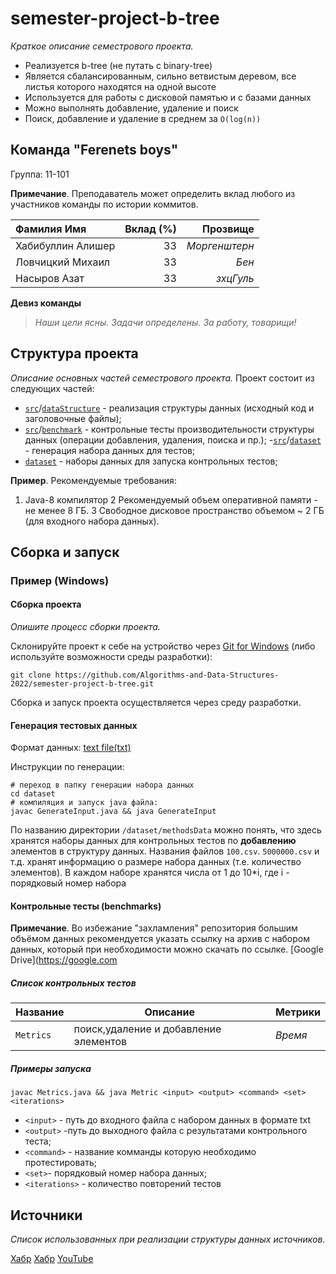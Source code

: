 # semester-project-b-tree

_Краткое описание семестрового проекта._

- Реализуется b-tree (не путать с binary-tree)
- Является сбалансированным, сильно ветвистым деревом, все листья которого находятся на одной высоте
- Используется для работы с дисковой памятью и с базами данных
- Можно выполнять добавление, удаление и поиск
- Поиск, добавление и удаление в среднем за `O(log(n))`

## Команда "Ferenets boys"

Группа: 11-101

**Примечание**. Преподаватель может определить вклад любого из участников команды по истории коммитов.

| Фамилия Имя         | Вклад (%) | Прозвище              |
| :---                |   ---:    |  ---:                 |
| Хабибуллин Алишер   | 33        |  _Моргенштерн_        |
| Ловчицкий Михаил    | 33        |  _Бен_                |
| Насыров Азат        | 33        |  _зхцГуль_            |

**Девиз команды**
> _Наши цели ясны. Задачи определены. За работу, товарищи!_
## Структура проекта

_Описание основных частей семестрового проекта._
 Проект состоит из следующих частей:
- [`src`](src)/[`dataStructure`](dataStructure) - реализация структуры данных (исходный код и заголовочные файлы);
- [`src`](src)/[`benchmark`](benchmark) - контрольные тесты производительности структуры данных (операции добавления, удаления,
  поиска и пр.);
-[`src`](src)/[`dataset`](dataset) - генерация набора данных для тестов;
- [`dataset`](dataset) - наборы данных для запуска контрольных тестов;


**Пример**. Рекомендуемые требования:

1. Java-8 компилятор
2 Рекомендуемый объем оперативной памяти - не менее 8 ГБ.
3 Свободное дисковое пространство объемом ~ 2 ГБ (для входного набора данных).

## Сборка и запуск

### Пример (Windows)

#### Сборка проекта

_Опишите процесс сборки проекта._

Склонируйте проект к себе на устройство через [Git for Windows](https://gitforwindows.org/) (либо используйте
возможности среды разработки):

```shell
git clone https://github.com/Algorithms-and-Data-Structures-2022/semester-project-b-tree.git
```

Сборка и запуск проекта осуществляется через среду разработки.

#### Генерация тестовых данных

Формат данных: [text file(txt)](https://en.wikipedia.org/wiki/Text_file.)

Инструкции по генерации:
```shell
# переход в папку генерации набора данных
cd dataset
# компиляция и запуск java файла:
javac GenerateInput.java && java GenerateInput
```

По названию директории `/dataset/methodsData` можно понять, что здесь хранятся наборы данных для контрольных тестов по
**добавлению** элементов в структуру данных. Названия файлов `100.csv`. `5000000.csv` и т.д. хранят информацию о размере набора данных (т.е. количество элементов). 
В каждом наборе хранятся числа от 1 до 10*i, где i - порядковый номер набора

#### Контрольные тесты (benchmarks)

**Примечание**. Во избежание "захламления" репозитория большим объёмом данных рекомендуется указать ссылку на архив с
набором данных, который при необходимости можно скачать по ссылке. [Google Drive](https://google.com

##### Список контрольных тестов

| Название                  | Описание                                | Метрики         |
| :---                      | ---                                     | :---            |
|`Metrics`                  | поиск,удаление и добавление элементов   |_Время_          |

##### Примеры запуска

```shell
javac Metrics.java && java Metric <input> <output> <command> <set> <iterations>
```

- `<input>` - путь до входного файла  с набором данных в формате txt
- `<output>` -путь до выходного файла с результатами контрольного теста;
- `<command>` - название комманды которую необходимо протестировать;
- `<set>`- порядковый номер набора данных;
- `<iterations>` - количество повторений тестов

## Источники

_Список использованных при реализации структуры данных источников._

[Хабр](https://habr.com/ru/post/114154/)
[Хабр](https://habr.com/ru/post/337594/)
[YouTube](https://www.youtube.com/watch?v=WXXetwePSRk)
